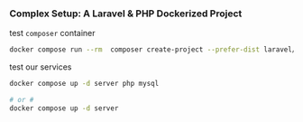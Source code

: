 ### Complex Setup: A Laravel & PHP Dockerized Project

test `composer` container 

```Bash
docker compose run --rm  composer create-project --prefer-dist laravel/laravel . 
```

test our services

```Bash
docker compose up -d server php mysql

# or #
docker compose up -d server
```